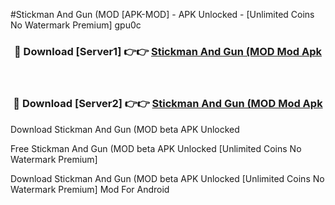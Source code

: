 #Stickman And Gun (MOD [APK-MOD] - APK Unlocked - [Unlimited Coins No Watermark Premium] gpu0c



<div align="center">

<h3>🔴 Download [Server1] 👉👉 <a href="https://momento.my/?title=Stickman_And_Gun_(MOD">Stickman And Gun (MOD Mod Apk</a></h3><br>

<h3>🔴 Download [Server2] 👉👉 <a href="https://momento.my/?title=Stickman_And_Gun_(MOD">Stickman And Gun (MOD Mod Apk</a></h3>
</div>



Download Stickman And Gun (MOD beta APK Unlocked

Free Stickman And Gun (MOD beta APK Unlocked [Unlimited Coins No Watermark Premium]

Download Stickman And Gun (MOD beta APK Unlocked [Unlimited Coins No Watermark Premium] Mod For Android
